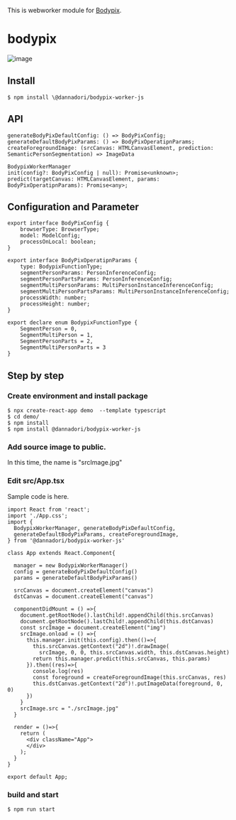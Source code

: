 This is webworker module for [Bodypix](https://github.com/tensorflow/tfjs-models/tree/master/body-pix).

# bodypix
![image](https://user-images.githubusercontent.com/48346627/95987700-be773780-0e62-11eb-9645-40b7c0adb826.png)


## Install
```
$ npm install \@dannadori/bodypix-worker-js
```
## API

```
generateBodyPixDefaultConfig: () => BodyPixConfig;
generateDefaultBodyPixParams: () => BodyPixOperatipnParams;
createForegroundImage: (srcCanvas: HTMLCanvasElement, prediction: SemanticPersonSegmentation) => ImageData

BodypixWorkerManager
init(config?: BodyPixConfig | null): Promise<unknown>;
predict(targetCanvas: HTMLCanvasElement, params: BodyPixOperatipnParams): Promise<any>;
```

## Configuration and Parameter

```
export interface BodyPixConfig {
    browserType: BrowserType;
    model: ModelConfig;
    processOnLocal: boolean;
}

export interface BodyPixOperatipnParams {
    type: BodypixFunctionType;
    segmentPersonParams: PersonInferenceConfig;
    segmentPersonPartsParams: PersonInferenceConfig;
    segmentMultiPersonParams: MultiPersonInstanceInferenceConfig;
    segmentMultiPersonPartsParams: MultiPersonInstanceInferenceConfig;
    processWidth: number;
    processHeight: number;
}

export declare enum BodypixFunctionType {
    SegmentPerson = 0,
    SegmentMultiPerson = 1,
    SegmentPersonParts = 2,
    SegmentMultiPersonParts = 3
}
```

## Step by step
### Create environment and install package
```
$ npx create-react-app demo  --template typescript
$ cd demo/
$ npm install
$ npm install @dannadori/bodypix-worker-js
```

### Add source image to public. 
In this time, the name is "srcImage.jpg"

### Edit src/App.tsx
Sample code is here.

```
import React from 'react';
import './App.css';
import {
  BodypixWorkerManager, generateBodyPixDefaultConfig,
  generateDefaultBodyPixParams, createForegroundImage,
} from '@dannadori/bodypix-worker-js'

class App extends React.Component{
  
  manager = new BodypixWorkerManager()
  config = generateBodyPixDefaultConfig()
  params = generateDefaultBodyPixParams()

  srcCanvas = document.createElement("canvas")
  dstCanvas = document.createElement("canvas")

  componentDidMount = () =>{
    document.getRootNode().lastChild!.appendChild(this.srcCanvas)
    document.getRootNode().lastChild!.appendChild(this.dstCanvas)
    const srcImage = document.createElement("img")
    srcImage.onload = () =>{
      this.manager.init(this.config).then(()=>{
        this.srcCanvas.getContext("2d")!.drawImage(
          srcImage, 0, 0, this.srcCanvas.width, this.dstCanvas.height)
        return this.manager.predict(this.srcCanvas, this.params)
      }).then((res)=>{
        console.log(res)
        const foreground = createForegroundImage(this.srcCanvas, res)
        this.dstCanvas.getContext("2d")!.putImageData(foreground, 0, 0)
      })
    }
    srcImage.src = "./srcImage.jpg"
  }

  render = ()=>{
    return (
      <div className="App">
      </div>
    );
  }
}

export default App;

```

### build and start

```
$ npm run start
```





